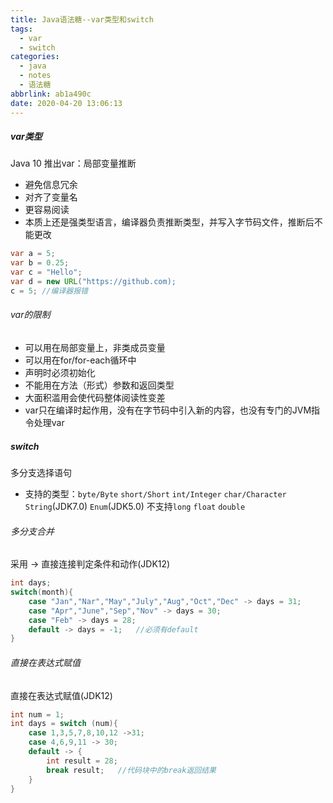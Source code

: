 ```yaml
---
title: Java语法糖--var类型和switch
tags:
  - var
  - switch
categories:
  - java
  - notes
  - 语法糖
abbrlink: ab1a490c
date: 2020-04-20 13:06:13
---
```



##### var类型

Java 10 推出var：局部变量推断

- 避免信息冗余
- 对齐了变量名
- 更容易阅读
- 本质上还是强类型语言，编译器负责推断类型，并写入字节码文件，推断后不能更改

```java
var a = 5;
var b = 0.25;
var c = "Hello";
var d = new URL("https://github.com);
c = 5; //编译器报错
```

###### var的限制

- 可以用在局部变量上，非类成员变量
- 可以用在for/for-each循环中
- 声明时必须初始化
- 不能用在方法（形式）参数和返回类型
- 大面积滥用会使代码整体阅读性变差
- var只在编译时起作用，没有在字节码中引入新的内容，也没有专门的JVM指令处理var

##### switch

多分支选择语句

- 支持的类型：`byte/Byte` `short/Short` `int/Integer` `char/Character` `String`(JDK7.0) `Enum`(JDK5.0) 不支持`long` `float` `double`

###### 多分支合并

采用 -> 直接连接判定条件和动作(JDK12)

```java
int days;
switch(month){
    case "Jan","Nar","May","July","Aug","Oct","Dec" -> days = 31;
    case "Apr","June","Sep","Nov" -> days = 30;
	case "Feb" -> days = 28;
	default -> days = -1;	//必须有default
}
```

###### 直接在表达式赋值

直接在表达式赋值(JDK12)

```java
int num = 1;
int days = switch (num){
	case 1,3,5,7,8,10,12 ->31;
	case 4,6,9,11 -> 30;
	default -> {
		int result = 28;
		break result;	//代码块中的break返回结果
	}
}
```


